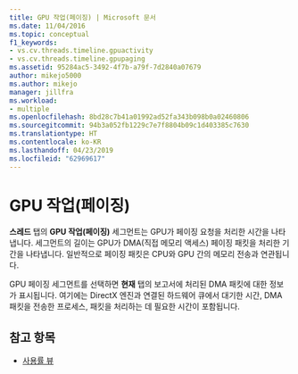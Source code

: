 ```yaml
---
title: GPU 작업(페이징) | Microsoft 문서
ms.date: 11/04/2016
ms.topic: conceptual
f1_keywords:
- vs.cv.threads.timeline.gpuactivity
- vs.cv.threads.timeline.gpupaging
ms.assetid: 95284ac5-3492-4f7b-a79f-7d2840a07679
author: mikejo5000
ms.author: mikejo
manager: jillfra
ms.workload:
- multiple
ms.openlocfilehash: 8bd28c7b41a01992ad52fa343b098b0a02460806
ms.sourcegitcommit: 94b3a052fb1229c7e7f8804b09c1d403385c7630
ms.translationtype: HT
ms.contentlocale: ko-KR
ms.lasthandoff: 04/23/2019
ms.locfileid: "62969617"
---
```

# <a name="gpu-activity-paging"></a>GPU 작업(페이징)
**스레드** 탭의 **GPU 작업(페이징)** 세그먼트는 GPU가 페이징 요청을 처리한 시간을 나타냅니다.  세그먼트의 길이는 GPU가 DMA(직접 메모리 액세스) 페이징 패킷을 처리한 기간을 나타냅니다. 일반적으로 페이징 패킷은 CPU와 GPU 간의 메모리 전송과 연관됩니다.

 GPU 페이징 세그먼트를 선택하면 **현재** 탭의 보고서에 처리된 DMA 패킷에 대한 정보가 표시됩니다. 여기에는 DirectX 엔진과 연결된 하드웨어 큐에서 대기한 시간, DMA 패킷을 전송한 프로세스, 패킷을 처리하는 데 필요한 시간이 포함됩니다.

## <a name="see-also"></a>참고 항목
- [사용률 뷰](../profiling/utilization-view.md)